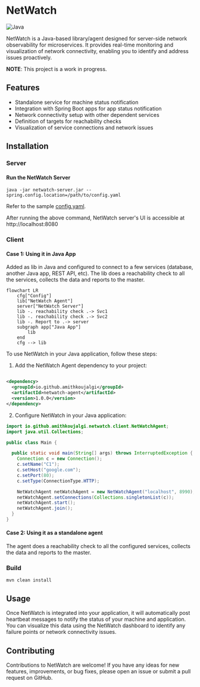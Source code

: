 # NetWatch

![Java](https://img.shields.io/badge/Java-11_+-green.svg?style=just-the-message&labelColor=gray)

NetWatch is a Java-based library/agent designed for server-side network observability for
microservices. It provides real-time
monitoring and visualization of network connectivity, enabling you to identify and address issues
proactively.

**NOTE**: This project is a work in progress.

## Features

- Standalone service for machine status notification
- Integration with Spring Boot apps for app status notification
- Network connectivity setup with other dependent services
- Definition of targets for reachability checks
- Visualization of service connections and network issues

## Installation

### Server

#### Run the NetWatch Server

```shell
java -jar netwatch-server.jar --spring.config.location=/path/to/config.yaml
```

Refer to the
sample [config.yaml](https://github.com/amithkoujalgi/NetWatch/blob/main/server/src/main/resources/application.yaml).

After running the above command, NetWatch server's UI is accessible at http://localhost:8080

### Client

#### Case 1: Using it in Java App

Added as lib in Java and configured to connect to a few services (database, another Java app, REST
API, etc).
The lib does a reachability check to all the services, collects the data and reports to the master.

```mermaid
flowchart LR
    cfg["Config"]
    lib["NetWatch Agent"]
    server["NetWatch Server"]
    lib -. reachability check .-> Svc1
    lib -. reachability check .-> Svc2
    lib -. Report to .-> server
    subgraph app["Java App"]
        lib
    end
    cfg --> lib
```

To use NetWatch in your Java application, follow these steps:

1. Add the NetWatch Agent dependency to your project:

```xml

<dependency>
  <groupId>io.github.amithkoujalgi</groupId>
  <artifactId>netwatch-agent</artifactId>
  <version>1.0.0</version>
</dependency>
```

2. Configure NetWatch in your Java application:

```java
import io.github.amithkoujalgi.netwatch.client.NetWatchAgent;
import java.util.Collections;

public class Main {

  public static void main(String[] args) throws InterruptedException {
    Connection c = new Connection();
    c.setName("C1");
    c.setHost("google.com");
    c.setPort(80);
    c.setType(ConnectionType.HTTP);

    NetWatchAgent netWatchAgent = new NetWatchAgent("localhost", 8990);
    netWatchAgent.setConnections(Collections.singletonList(c));
    netWatchAgent.start();
    netWatchAgent.join();
  }
}
```

#### Case 2: Using it as a standalone agent

The agent does a reachability check to all the configured services, collects the data and reports to
the master.

### Build

```shell
mvn clean install
```

## Usage

Once NetWatch is integrated into your application, it will automatically post heartbeat messages to
notify the status of
your machine and application.
You can visualize this data using the NetWatch dashboard to identify any failure points or network
connectivity issues.

## Contributing

Contributions to NetWatch are welcome! If you have any ideas for new features, improvements, or bug
fixes, please open
an issue or submit a pull request on GitHub.

